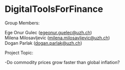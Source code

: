 # DigitalToolsForFinance

Group Members:

Ege Onur Gulec (egeonur.guelec@uzh.ch) <br />
Milena Milosavljevic (milena.milosavljevic@uzh.ch) <br />
Dogan Parlak (dogan.parlak@uzh.ch) <br />

Project Topic:

-Do commodity prices grow faster than global inflation?


